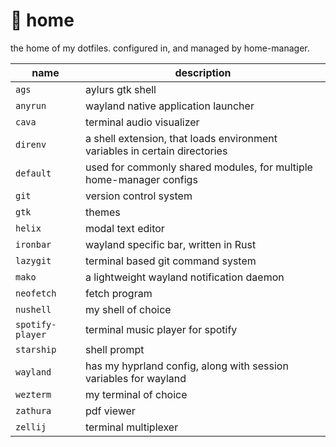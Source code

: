 # :house_with_garden: home

the home of my dotfiles. configured in, and managed by home-manager.

name            | description
--------------- | -----------
`ags`           | aylurs gtk shell
`anyrun`        | wayland native application launcher
`cava`          | terminal audio visualizer 
`direnv`        | a shell extension, that loads environment variables in certain directories
`default`       | used for commonly shared modules, for multiple home-manager configs
`git`           | version control system
`gtk`           | themes
`helix`         | modal text editor
`ironbar`       | wayland specific bar, written in Rust
`lazygit`       | terminal based git command system
`mako`          | a lightweight wayland notification daemon
`neofetch`      | fetch program
`nushell`       | my shell of choice
`spotify-player`| terminal music player for spotify
`starship`      | shell prompt
`wayland`       | has my hyprland config, along with session variables for wayland
`wezterm`       | my terminal of choice
`zathura`       | pdf viewer
`zellij`        | terminal multiplexer
